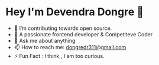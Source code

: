 # Hey I'm Devendra Dongre 👋
- 🔭 I’m contributing towards open source.<br>
- 🤔 A passionate frontend developer & Competiteve Coder<br>
- 💬 Ask me about anything<br>
- 📫 How to reach me: dongredr311@gmail.com<br>
- ⚡ Fun Fact :  I think , I am too curious.
